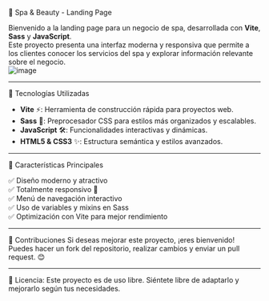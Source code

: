 🌿 Spa & Beauty - Landing Page  

Bienvenido a la landing page para un negocio de spa, desarrollada con **Vite**, **Sass** y **JavaScript**.  
Este proyecto presenta una interfaz moderna y responsiva que permite a los clientes conocer los servicios del spa y explorar información relevante sobre el negocio.  
![image](https://github.com/user-attachments/assets/7933668d-326a-4ae4-aa28-37fa5fbd8ac0)


---

🚀 Tecnologías Utilizadas  

- **Vite** ⚡: Herramienta de construcción rápida para proyectos web.  
- **Sass** 🎨: Preprocesador CSS para estilos más organizados y escalables.  
- **JavaScript** 🛠️: Funcionalidades interactivas y dinámicas.  
- **HTML5 & CSS3** ✨: Estructura semántica y estilos avanzados.  

---

📌 Características Principales  

✅ Diseño moderno y atractivo  
✅ Totalmente responsivo 📱  
✅ Menú de navegación interactivo  
✅ Uso de variables y mixins en Sass  
✅ Optimización con Vite para mejor rendimiento  

---

🤝 Contribuciones
Si deseas mejorar este proyecto, ¡eres bienvenido!
Puedes hacer un fork del repositorio, realizar cambios y enviar un pull request. 😊

--- 

📌 Licencia: Este proyecto es de uso libre. Siéntete libre de adaptarlo y mejorarlo según tus necesidades.

